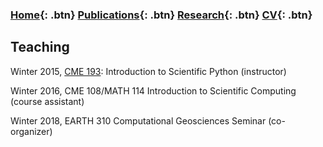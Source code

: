 ### [Home](https://eileenrmartin.github.io){: .btn}     [Publications](/publications){: .btn}     [Research](/research){: .btn}      [CV](/docs/ermartin_CV.pdf){: .btn}      

## Teaching

Winter 2015, [CME 193](http://www.stanford.edu/~ermartin/Teaching/CME193-Winter15/home.html): Introduction to Scientific Python (instructor)

Winter 2016, CME 108/MATH 114 Introduction to Scientific Computing (course assistant)

Winter 2018, EARTH 310 Computational Geosciences Seminar (co-organizer)